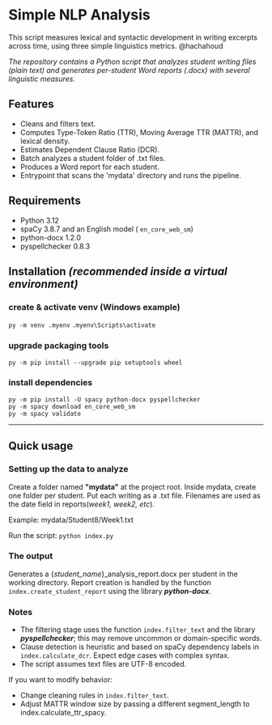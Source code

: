 # Simple NLP Analysis
This script measures lexical and syntactic development in writing excerpts across time, using three simple linguistics metrics.
@hachahoud

_The repository contains a Python script that analyzes student writing files (plain text) and generates per-student Word reports (.docx) with several linguistic measures._
## Features
- Cleans and filters text.
- Computes Type-Token Ratio (TTR), Moving Average TTR (MATTR), and lexical density.
- Estimates Dependent Clause Ratio (DCR).
- Batch analyzes a student folder of .txt files.
- Produces a Word report for each student.
- Entrypoint that scans the 'mydata' directory and runs the pipeline.

## Requirements
- Python 3.12
- spaCy 3.8.7 and an English model ( `en_core_web_sm`)
- python-docx 1.2.0
- pyspellchecker 0.8.3

## Installation _(recommended inside a virtual environment)_

### create & activate venv (Windows example)
`py -m venv .myenv`
`.myenv\Scripts\activate`

### upgrade packaging tools
`py -m pip install --upgrade pip setuptools wheel`

### install dependencies
```
py -m pip install -U spacy python-docx pyspellchecker
py -m spacy download en_core_web_sm
py -m spacy validate
```
_________________________________________________

## Quick usage
### Setting up the data to analyze

Create a folder named **"mydata"** at the project root.
Inside mydata, create one folder per student. Put each writing as a .txt file. 
Filenames are used as the date field in reports(_week1, week2, etc_).

Example: mydata/Student8/Week1.txt

Run the script:
`python index.py` 

### The output

Generates a {_student_name_}_analysis_report.docx per student in the working directory. 
Report creation is handled by the function `index.create_student_report` using the library ***python-docx***.

### Notes

- The filtering stage uses the function `index.filter_text` and the library ***pyspellchecker***; this may remove uncommon or domain-specific words.
- Clause detection is heuristic and based on spaCy dependency labels in `index.calculate_dcr`. Expect edge cases with complex syntax.
- The script assumes text files are UTF-8 encoded.

If you want to modify behavior:

- Change cleaning rules in `index.filter_text`.
- Adjust MATTR window size by passing a different segment_length to index.calculate_ttr_spacy.

